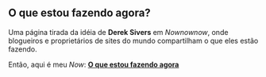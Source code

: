 
<div class="aboutme__content">

## O que estou fazendo agora?

Uma página tirada da idéia de **Derek Sivers** em _Nownownow_, onde blogueiros e proprietários de sites do mundo compartilham o que eles estão fazendo.

Então, aqui é meu _Now_: **[O que estou fazendo agora](/now)**

</div>